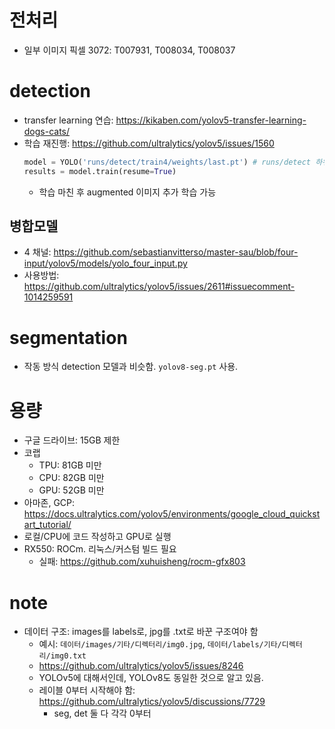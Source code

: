 # 전처리
- 일부 이미지 픽셀 3072: T007931, T008034, T008037

# detection
- transfer learning 연습: https://kikaben.com/yolov5-transfer-learning-dogs-cats/
- 학습 재진행: https://github.com/ultralytics/yolov5/issues/1560
    ```python
    model = YOLO('runs/detect/train4/weights/last.pt') # runs/detect 하위 trainN 폴더 확인. 1 epoch 이상 진행하면 정상적으로 last.pt 생성.
    results = model.train(resume=True)
    ```
    - 학습 마친 후 augmented 이미지 추가 학습 가능

## 병합모델
- 4 채널: https://github.com/sebastianvitterso/master-sau/blob/four-input/yolov5/models/yolo_four_input.py
- 사용방법: https://github.com/ultralytics/yolov5/issues/2611#issuecomment-1014259591

# segmentation
- 작동 방식 detection 모델과 비슷함. `yolov8-seg.pt` 사용.

# 용량
- 구글 드라이브: 15GB 제한
- 코랩
    - TPU: 81GB 미만
    - CPU: 82GB 미만
    - GPU: 52GB 미만
- 아마존, GCP: https://docs.ultralytics.com/yolov5/environments/google_cloud_quickstart_tutorial/
- 로컬/CPU에 코드 작성하고 GPU로 실행
- RX550: ROCm. 리눅스/커스텀 빌드 필요
    - 실패: https://github.com/xuhuisheng/rocm-gfx803

# note
- 데이터 구조: images를 labels로, jpg를 .txt로 바꾼 구조여야 함
    - 예시: `데이터/images/기타/디렉터리/img0.jpg`, `데이터/labels/기타/디렉터리/img0.txt`
    - https://github.com/ultralytics/yolov5/issues/8246
    - YOLOv5에 대해서인데, YOLOv8도 동일한 것으로 알고 있음.
    - 레이블 0부터 시작해야 함: https://github.com/ultralytics/yolov5/discussions/7729
        - seg, det 둘 다 각각 0부터